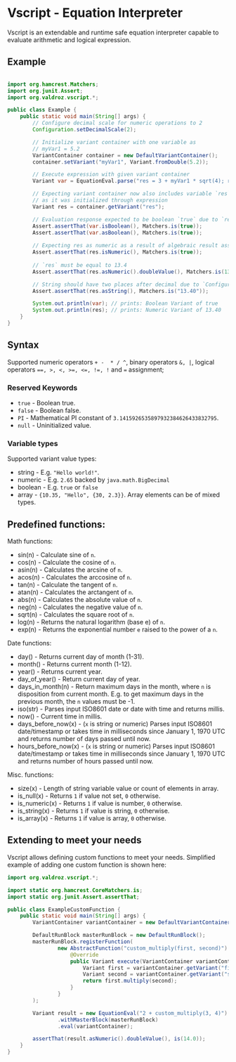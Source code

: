 # Vscript - Equation Interpreter 

Vscript is an extendable and runtime safe equation interpreter capable to evaluate arithmetic 
and logical expression.


## Example

```java

import org.hamcrest.Matchers;
import org.junit.Assert;
import org.valdroz.vscript.*;

public class Example {
    public static void main(String[] args) {
        // Configure decimal scale for numeric operations to 2 
        Configuration.setDecimalScale(2);

        // Initialize variant container with one variable as
        // myVar1 = 5.2
        VariantContainer container = new DefaultVariantContainer();
        container.setVariant("myVar1", Variant.fromDouble(5.2));

        // Execute expression with given variant container 
        Variant var = EquationEval.parse("res = 3 + myVar1 * sqrt(4); res == 13.4").execute(container);

        // Expecting variant container now also includes variable `res`
        // as it was initialized through expression 
        Variant res = container.getVariant("res");

        // Evaluation response expected to be boolean `true` due to `res == 13.4`
        Assert.assertThat(var.isBoolean(), Matchers.is(true));
        Assert.assertThat(var.asBoolean(), Matchers.is(true));
    
        // Expecting res as numeric as a result of algebraic result assignment
        Assert.assertThat(res.isNumeric(), Matchers.is(true));
        
        // `res` must be equal to 13.4
        Assert.assertThat(res.asNumeric().doubleValue(), Matchers.is(13.4));

        // String should have two places after decimal due to `Configuration.setDecimalScale(2)`
        Assert.assertThat(res.asString(), Matchers.is("13.40"));

        System.out.println(var); // prints: Boolean Variant of true
        System.out.println(res); // prints: Numeric Variant of 13.40
    }
}

```



## Syntax

Supported numeric operators `+ -  * / ^`, binary operators
 `&, |`, logical operators ` ==, >, <, >=, <=, !=, ! ` and `=` assignment;


### Reserved Keywords

- `true`        - Boolean true.
- `false`       - Boolean false.
- `PI`			- Mathematical PI constant of `3.1415926535897932384626433832795`.
- `null`		- Uninitialized value.


### Variable types

Supported variant value types:

- string - E.g. `"Hello world!"`.
- numeric - E.g. `2.65` backed by `java.math.BigDecimal`
- boolean - E.g. `true` or `false`
- array - `{10.35, "Hello", {30, 2.3}}`. Array elements can be of mixed types.

## Predefined functions:

Math functions:
- sin(n)				- Calculate sine of `n`.
- cos(n)				- Calculate the cosine of `n`.
- asin(n)				- Calculates the arcsine of `n`.
- acos(n)				- Calculates the arccosine of `n`.
- tan(n)				- Calculate the tangent of `n`.
- atan(n)				- Calculates the arctangent of `n`.
- abs(n)				- Calculates the absolute value of `n`.
- neg(n)				- Calculates the negative value of `n`.
- sqrt(n)				- Calculates the square root of `n`.
- log(n)				- Returns the natural logarithm (base e) of `n`.
- exp(n)				- Returns the exponential number `e` raised to the power of a `n`.

Date functions:
- day()				- Returns current day of month (1-31).
- month()			- Returns current month (1-12).
- year()			- Returns current year.
- day_of_year()		- Return current day of year.
- days_in_month(n)	- Return maximum days in the month, where `n` is disposition from current month.
					E.g. to get maximum days in the previous month, the `n` values must be -1.
- iso(str)          - Parses input ISO8601 date or date with time and returns millis.
- now()             - Current time in millis.
- days_before_now(x) - (`x` is string or numeric) Parses input ISO8601 date/timestamp or takes time in milliseconds since January 1, 1970 UTC and returns number of days passed until now. 					
- hours_before_now(x) - (`x` is string or numeric) Parses input ISO8601 date/timestamp or takes time in milliseconds since January 1, 1970 UTC and returns number of hours passed until now.

Misc. functions:
- size(x)			- Length of string variable value or count of elements in array.
- is_null(x)		- Returns `1` if value not set, `0` otherwise.
- is_numeric(x)		- Returns `1` if value is number, `0` otherwise.
- is_string(x)		- Returns `1` if value is string, `0` otherwise.
- is_array(x)		- Returns `1` if value is array, `0` otherwise.

## Extending to meet your needs

Vscript allows defining custom functions to meet your needs.
Simplified example of adding one custom function is shown here:    

```java
import org.valdroz.vscript.*;

import static org.hamcrest.CoreMatchers.is;
import static org.junit.Assert.assertThat;

public class ExampleCustomFunction {
    public static void main(String[] args) {
        VariantContainer variantContainer = new DefaultVariantContainer();

        DefaultRunBlock masterRunBlock = new DefaultRunBlock();
        masterRunBlock.registerFunction(
                new AbstractFunction("custom_multiply(first, second)") {
                    @Override
                    public Variant execute(VariantContainer variantContainer) {
                        Variant first = variantContainer.getVariant("first");
                        Variant second = variantContainer.getVariant("second");
                        return first.multiply(second);
                    }
                }
        );

        Variant result = new EquationEval("2 + custom_multiply(3, 4)")
                .withMasterBlock(masterRunBlock)
                .eval(variantContainer);

        assertThat(result.asNumeric().doubleValue(), is(14.0));
    }
}

```